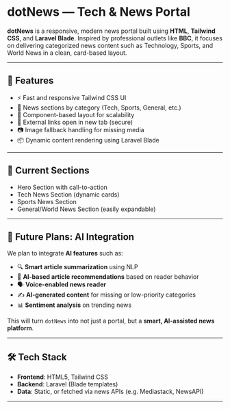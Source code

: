 # dotNews — Tech & News Portal

**dotNews** is a responsive, modern news portal built using **HTML**, **Tailwind CSS**, and **Laravel Blade**. Inspired by professional outlets like **BBC**, it focuses on delivering categorized news content such as Technology, Sports, and World News in a clean, card-based layout.

---

## 🚀 Features

- ⚡ Fast and responsive Tailwind CSS UI
- 📰 News sections by category (Tech, Sports, General, etc.)
- 🧩 Component-based layout for scalability
- 🔗 External links open in new tab (secure)
- 📷 Image fallback handling for missing media
- 📦 Dynamic content rendering using Laravel Blade

---

## 📌 Current Sections

- Hero Section with call-to-action
- Tech News Section (dynamic cards)
- Sports News Section
- General/World News Section (easily expandable)

---

## 🤖 Future Plans: AI Integration

We plan to integrate **AI features** such as:

- 🔍 **Smart article summarization** using NLP
- 🧠 **AI-based article recommendations** based on reader behavior
- 🗣️ **Voice-enabled news reader**
- ✍️ **AI-generated content** for missing or low-priority categories
- 📊 **Sentiment analysis** on trending news

This will turn `dotNews` into not just a portal, but a **smart, AI-assisted news platform**.

---

## 🛠️ Tech Stack

- **Frontend**: HTML5, Tailwind CSS
- **Backend**: Laravel (Blade templates)
- **Data**: Static, or fetched via news APIs (e.g. Mediastack, NewsAPI)

---

